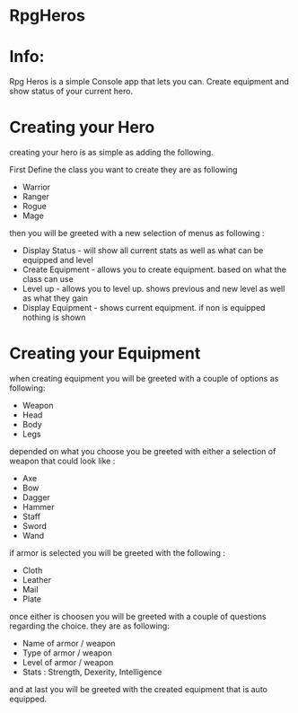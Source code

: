 # RpgHeros

# Info:
Rpg Heros is a simple Console app that lets you can.
Create equipment and show status of your current hero.

# Creating your Hero
creating your hero is as simple as adding the following.

First Define the class you want to create they are as following
* Warrior
* Ranger
* Rogue
* Mage

then you will be greeted with a new selection of menus as following : 
* Display Status - will show all current stats as well as what can be equipped and level
* Create Equipment - allows you to create equipment. based on what the class can use
* Level up - allows you to level up. shows previous and new level as well as what they gain
* Display Equipment - shows current equipment. if non is equipped nothing is shown

# Creating your Equipment
when creating equipment you will be greeted with a couple of options as following:
* Weapon
* Head
* Body
* Legs

depended on what you choose you be greeted with either a selection of weapon that could look like :
* Axe
* Bow
* Dagger
* Hammer 
* Staff
* Sword
* Wand

if armor is selected you will be greeted with the following : 
* Cloth
* Leather
* Mail
* Plate

once either is choosen you will be greeted with a couple of questions regarding the choice. they are as following:

* Name of armor / weapon
* Type of armor / weapon
* Level of armor / weapon
* Stats : Strength, Dexerity, Intelligence

and at last you will be greeted with the created equipment that is auto equipped.


